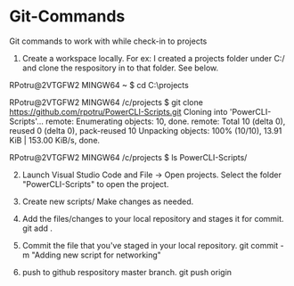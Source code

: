 # Git-Commands
Git commands to work with while check-in to projects

1) Create a workspace locally. For ex: I created a projects folder under C:/ and clone the respository in to that folder. See below.

RPotru@2VTGFW2 MINGW64 ~
$ cd C:\projects

RPotru@2VTGFW2 MINGW64 /c/projects
$ git clone https://github.com/rpotru/PowerCLI-Scripts.git
Cloning into 'PowerCLI-Scripts'...
remote: Enumerating objects: 10, done.
remote: Total 10 (delta 0), reused 0 (delta 0), pack-reused 10
Unpacking objects: 100% (10/10), 13.91 KiB | 153.00 KiB/s, done.

RPotru@2VTGFW2 MINGW64 /c/projects
$ ls
PowerCLI-Scripts/

2) Launch Visual Studio Code and File -> Open projects. Select the folder "PowerCLI-Scripts" to open the project.

3) Create new scripts/ Make changes as needed.

4) Add the files/changes to your local repository and stages it for commit.
   git add .

5) Commit the file that you've staged in your local repository.
   git commit -m "Adding new script for networking"
   
6) push to github respository master branch.
   git push origin






